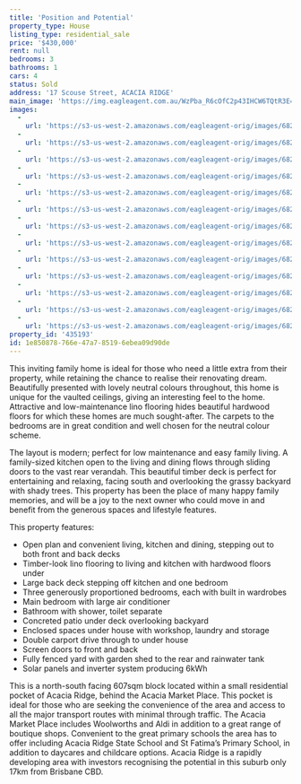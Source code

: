 ```yaml
---
title: 'Position and Potential'
property_type: House
listing_type: residential_sale
price: '$430,000'
rent: null
bedrooms: 3
bathrooms: 1
cars: 4
status: Sold
address: '17 Scouse Street, ACACIA RIDGE'
main_image: 'https://img.eagleagent.com.au/WzPba_R6cOfC2p43IHCW6TQtR3E=/1280x854/smart/https://s3-us-west-2.amazonaws.com/eagleagent-orig/images/6821569/126652282-image-M.jpg'
images:
  -
    url: 'https://s3-us-west-2.amazonaws.com/eagleagent-orig/images/6821581/126652282-image-L.jpg'
  -
    url: 'https://s3-us-west-2.amazonaws.com/eagleagent-orig/images/6821580/126652282-image-K.jpg'
  -
    url: 'https://s3-us-west-2.amazonaws.com/eagleagent-orig/images/6821579/126652282-image-J.jpg'
  -
    url: 'https://s3-us-west-2.amazonaws.com/eagleagent-orig/images/6821578/126652282-image-I.jpg'
  -
    url: 'https://s3-us-west-2.amazonaws.com/eagleagent-orig/images/6821577/126652282-image-H.jpg'
  -
    url: 'https://s3-us-west-2.amazonaws.com/eagleagent-orig/images/6821576/126652282-image-G.jpg'
  -
    url: 'https://s3-us-west-2.amazonaws.com/eagleagent-orig/images/6821575/126652282-image-F.jpg'
  -
    url: 'https://s3-us-west-2.amazonaws.com/eagleagent-orig/images/6821574/126652282-image-E.jpg'
  -
    url: 'https://s3-us-west-2.amazonaws.com/eagleagent-orig/images/6821573/126652282-image-D.jpg'
  -
    url: 'https://s3-us-west-2.amazonaws.com/eagleagent-orig/images/6821572/126652282-image-C.jpg'
  -
    url: 'https://s3-us-west-2.amazonaws.com/eagleagent-orig/images/6821571/126652282-image-B.jpg'
  -
    url: 'https://s3-us-west-2.amazonaws.com/eagleagent-orig/images/6821570/126652282-image-A.jpg'
  -
    url: 'https://s3-us-west-2.amazonaws.com/eagleagent-orig/images/6821569/126652282-image-M.jpg'
property_id: '435193'
id: 1e850878-766e-47a7-8519-6ebea09d90de
---
```

This inviting family home is ideal for those who need a little extra from their property, while retaining the chance to realise their renovating dream. Beautifully presented with lovely neutral colours throughout, this home is unique for the vaulted ceilings, giving an interesting feel to the home. Attractive and low-maintenance lino flooring hides beautiful hardwood floors for which these homes are much sought-after. The carpets to the bedrooms are in great condition and well chosen for the neutral colour scheme.

The layout is modern; perfect for low maintenance and easy family living. A family-sized kitchen open to the living and dining flows through sliding doors to the vast rear verandah. This beautiful timber deck is perfect for entertaining and relaxing, facing south and overlooking the grassy backyard with shady trees. This property has been the place of many happy family memories, and will be a joy to the next owner who could move in and benefit from the generous spaces and lifestyle features.

This property features:

*  Open plan and convenient living, kitchen and dining, stepping out to both front and back decks
*  Timber-look lino flooring to living and kitchen with hardwood floors under
*  Large back deck stepping off kitchen and one bedroom
*  Three generously proportioned bedrooms, each with built in wardrobes
*  Main bedroom with large air conditioner
*  Bathroom with shower, toilet separate
*  Concreted patio under deck overlooking backyard
*  Enclosed spaces under house with workshop, laundry and storage
*  Double carport drive through to under house
*  Screen doors to front and back
*  Fully fenced yard with garden shed to the rear and rainwater tank
*  Solar panels and inverter system producing 6kWh

This is a north-south facing 607sqm block located within a small residential pocket of Acacia Ridge, behind the Acacia Market Place. This pocket is ideal for those who are seeking the convenience of the area and access to all the major transport routes with minimal through traffic. The Acacia Market Place includes Woolworths and Aldi in addition to a great range of boutique shops. Convenient to the great primary schools the area has to offer including Acacia Ridge State School and St Fatima’s Primary School, in addition to daycares and childcare options. Acacia Ridge is a rapidly developing area with investors recognising the potential in this suburb only 17km from Brisbane CBD.